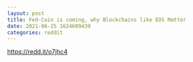 ```yaml
--- 
layout: post 
title: Fed-Coin is coming, why Blockchains like EOS Matter 
date: 2021-06-25 1624609439 
categories: reddit 
--- 
```

https://redd.it/o7jhc4
